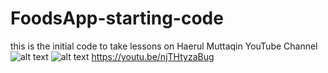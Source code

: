 # FoodsApp-starting-code
this is the initial code to take lessons on Haerul Muttaqin YouTube Channel
![alt text](https://github.com/alexander-kn/FoodsApp-starting-code/blob/master/Screenshot1.jpg)
![alt text](https://github.com/alexander-kn/FoodsApp-starting-code/blob/master/Screenshot2.jpg)
https://youtu.be/njTHtyzaBug
